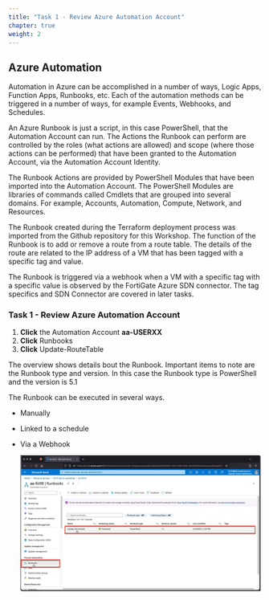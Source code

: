 ```yaml
---
title: "Task 1 - Review Azure Automation Account"
chapter: true
weight: 2
---
```


## Azure Automation

Automation in Azure can be accomplished in a number of ways, Logic Apps, Function Apps, Runbooks, etc. Each of the automation methods can be triggered in a number of ways, for example Events, Webhooks, and Schedules.

An Azure Runbook is just a script, in this case PowerShell, that the Automation Account can run. The Actions the Runbook can perform are controlled by the roles (what actions are allowed) and scope (where those actions can be performed) that have been granted to the Automation Account, via the Automation Account Identity.

The Runbook Actions are provided by PowerShell Modules that have been imported into the Automation Account. The PowerShell Modules are libraries of commands called Cmdlets that are grouped into several domains. For example, Accounts, Automation, Compute, Network, and Resources.

The Runbook created during the Terraform deployment process was imported from the Github repository for this Workshop. The function of the Runbook is to add or remove a route from a route table. The details of the route are related to the IP address of a VM that has been tagged with a specific tag and value.

The Runbook is triggered via a webhook when a VM with a specific tag with a specific value is observed by the FortiGate Azure SDN connector. The tag specifics and SDN Connector are covered in later tasks.

### Task 1 - Review Azure Automation Account

1. **Click** the Automation Account **aa-USERXX**
1. **Click** Runbooks
1. **Click** Update-RouteTable

The overview shows details bout the Runbook. Important items to note are the Runbook type and version. In this case the Runbook type is PowerShell and the version is 5.1

The Runbook can be executed in several ways.

* Manually
* Linked to a schedule
* Via a Webhook

  ![runbook1](../images/runbook-01.jpg)
